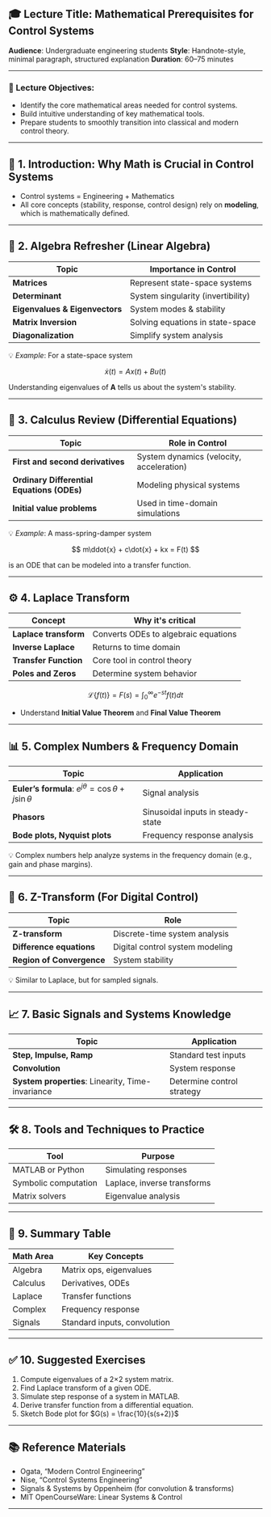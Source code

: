
## 🎓 Lecture Title: Mathematical Prerequisites for Control Systems

**Audience**: Undergraduate engineering students
**Style**: Handnote-style, minimal paragraph, structured explanation
**Duration**: 60–75 minutes

---

### 🧠 Lecture Objectives:

* Identify the core mathematical areas needed for control systems.
* Build intuitive understanding of key mathematical tools.
* Prepare students to smoothly transition into classical and modern control theory.

---

## 📌 1. Introduction: Why Math is Crucial in Control Systems

* Control systems = Engineering + Mathematics
* All core concepts (stability, response, control design) rely on **modeling**, which is mathematically defined.

---

## 📐 2. Algebra Refresher (Linear Algebra)

| Topic                          | Importance in Control              |
| ------------------------------ | ---------------------------------- |
| **Matrices**                   | Represent state-space systems      |
| **Determinant**                | System singularity (invertibility) |
| **Eigenvalues & Eigenvectors** | System modes & stability           |
| **Matrix Inversion**           | Solving equations in state-space   |
| **Diagonalization**            | Simplify system analysis           |

💡 *Example*: For a state-space system

$$
\dot{x}(t) = A x(t) + B u(t)
$$

Understanding eigenvalues of **A** tells us about the system's stability.

---

## 🔄 3. Calculus Review (Differential Equations)

| Topic                                      | Role in Control                          |
| ------------------------------------------ | ---------------------------------------- |
| **First and second derivatives**           | System dynamics (velocity, acceleration) |
| **Ordinary Differential Equations (ODEs)** | Modeling physical systems                |
| **Initial value problems**                 | Used in time-domain simulations          |

💡 *Example*: A mass-spring-damper system

$$
m\ddot{x} + c\dot{x} + kx = F(t)
$$

is an ODE that can be modeled into a transfer function.

---

## ⚙️ 4. Laplace Transform

| Concept               | Why it's critical                    |
| --------------------- | ------------------------------------ |
| **Laplace transform** | Converts ODEs to algebraic equations |
| **Inverse Laplace**   | Returns to time domain               |
| **Transfer Function** | Core tool in control theory          |
| **Poles and Zeros**   | Determine system behavior            |

$$
\mathcal{L}\{f(t)\} = F(s) = \int_0^\infty e^{-st} f(t) dt
$$

* Understand **Initial Value Theorem** and **Final Value Theorem**

---

## 📊 5. Complex Numbers & Frequency Domain

| Topic                                                            | Application                       |
| ---------------------------------------------------------------- | --------------------------------- |
| **Euler’s formula**: $e^{j\theta} = \cos \theta + j \sin \theta$ | Signal analysis                   |
| **Phasors**                                                      | Sinusoidal inputs in steady-state |
| **Bode plots, Nyquist plots**                                    | Frequency response analysis       |

💡 Complex numbers help analyze systems in the frequency domain (e.g., gain and phase margins).

---

## 🔄 6. Z-Transform (For Digital Control)

| Topic                     | Role                            |
| ------------------------- | ------------------------------- |
| **Z-transform**           | Discrete-time system analysis   |
| **Difference equations**  | Digital control system modeling |
| **Region of Convergence** | System stability                |

💡 Similar to Laplace, but for sampled signals.

---

## 📈 7. Basic Signals and Systems Knowledge

| Topic                                             | Application                |
| ------------------------------------------------- | -------------------------- |
| **Step, Impulse, Ramp**                           | Standard test inputs       |
| **Convolution**                                   | System response            |
| **System properties**: Linearity, Time-invariance | Determine control strategy |

---

## 🛠️ 8. Tools and Techniques to Practice

| Tool                 | Purpose                     |
| -------------------- | --------------------------- |
| MATLAB or Python     | Simulating responses        |
| Symbolic computation | Laplace, inverse transforms |
| Matrix solvers       | Eigenvalue analysis         |

---

## 📘 9. Summary Table

| Math Area | Key Concepts                 |
| --------- | ---------------------------- |
| Algebra   | Matrix ops, eigenvalues      |
| Calculus  | Derivatives, ODEs            |
| Laplace   | Transfer functions           |
| Complex   | Frequency response           |
| Signals   | Standard inputs, convolution |

---

## ✅ 10. Suggested Exercises

1. Compute eigenvalues of a 2×2 system matrix.
2. Find Laplace transform of a given ODE.
3. Simulate step response of a system in MATLAB.
4. Derive transfer function from a differential equation.
5. Sketch Bode plot for $G(s) = \frac{10}{s(s+2)}$

---

## 📚 Reference Materials

* Ogata, “Modern Control Engineering”
* Nise, “Control Systems Engineering”
* Signals & Systems by Oppenheim (for convolution & transforms)
* MIT OpenCourseWare: Linear Systems & Control

---
